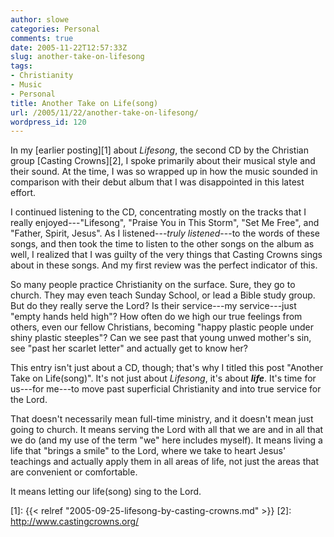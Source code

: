 ```yaml
---
author: slowe
categories: Personal
comments: true
date: 2005-11-22T12:57:33Z
slug: another-take-on-lifesong
tags:
- Christianity
- Music
- Personal
title: Another Take on Life(song)
url: /2005/11/22/another-take-on-lifesong/
wordpress_id: 120
---
```


In my [earlier posting][1] about _Lifesong_, the second CD by the Christian group [Casting Crowns][2], I spoke primarily about their musical style and their sound. At the time, I was so wrapped up in how the music sounded in comparison with their debut album that I was disappointed in this latest effort.

I continued listening to the CD, concentrating mostly on the tracks that I really enjoyed---"Lifesong", "Praise You in This Storm", "Set Me Free", and "Father, Spirit, Jesus". As I listened---_truly listened_---to the words of these songs, and then took the time to listen to the other songs on the album as well, I realized that I was guilty of the very things that Casting Crowns sings about in these songs. And my first review was the perfect indicator of this.

So many people practice Christianity on the surface. Sure, they go to church. They may even teach Sunday School, or lead a Bible study group. But do they really serve the Lord? Is their service---my service---just "empty hands held high"? How often do we high our true feelings from others, even our fellow Christians, becoming "happy plastic people under shiny plastic steeples"? Can we see past that young unwed mother's sin, see "past her scarlet letter" and actually get to know her?

This entry isn't just about a CD, though; that's why I titled this post "Another Take on Life(song)". It's not just about _Lifesong_, it's about _**life**_. It's time for us---for me---to move past superficial Christianity and into true service for the Lord.

That doesn't necessarily mean full-time ministry, and it doesn't mean just going to church. It means serving the Lord with all that we are and in all that we do (and my use of the term "we" here includes myself). It means living a life that "brings a smile" to the Lord, where we take to heart Jesus' teachings and actually apply them in all areas of life, not just the areas that are convenient or comfortable.

It means letting our life(song) sing to the Lord.

[1]: {{< relref "2005-09-25-lifesong-by-casting-crowns.md" >}}
[2]: http://www.castingcrowns.org/

